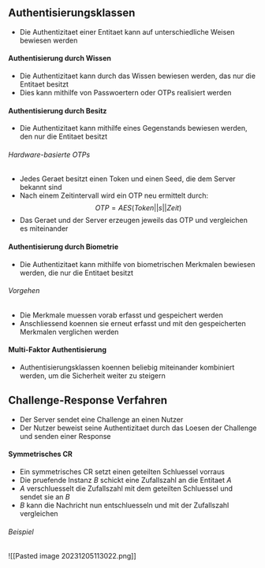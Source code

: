 ## Authentisierungsklassen
- Die Authentizitaet einer Entitaet kann auf unterschiedliche Weisen bewiesen werden
#### Authentisierung durch Wissen
- Die Authentizitaet kann durch das Wissen bewiesen werden, das nur die Entitaet besitzt
- Dies kann mithilfe von Passwoertern oder OTPs realisiert werden
#### Authentisierung durch Besitz
- Die Authentizitaet kann mithilfe eines Gegenstands bewiesen werden, den nur die Entitaet besitzt
###### Hardware-basierte OTPs
- Jedes Geraet besitzt einen Token und einen Seed, die dem Server bekannt sind
- Nach einem Zeitintervall wird ein OTP neu ermittelt durch:
$$OTP = AES(Token||s||Zeit)$$
- Das Geraet und der Server erzeugen jeweils das OTP und vergleichen es miteinander
#### Authentisierung durch Biometrie
- Die Authentizitaet kann mithilfe von biometrischen Merkmalen bewiesen werden, die nur die Entitaet besitzt
###### Vorgehen
- Die Merkmale muessen vorab erfasst und gespeichert werden
- Anschliessend koennen sie erneut erfasst und mit den gespeicherten Merkmalen verglichen werden
#### Multi-Faktor Authentisierung
- Authentisierungsklassen koennen beliebig miteinander kombiniert werden, um die Sicherheit weiter zu steigern
## Challenge-Response Verfahren
- Der Server sendet eine Challenge an einen Nutzer
- Der Nutzer beweist seine Authentizitaet durch das Loesen der Challenge und senden einer Response
#### Symmetrisches CR
- Ein symmetrisches CR setzt einen geteilten Schluessel vorraus
- Die pruefende Instanz $B$ schickt eine Zufallszahl an die Entitaet $A$
- $A$ verschluesselt die Zufallszahl mit dem geteilten Schluessel und sendet sie an $B$
- $B$ kann die Nachricht nun entschluesseln und mit der Zufallszahl vergleichen
###### Beispiel
![[Pasted image 20231205113022.png]]